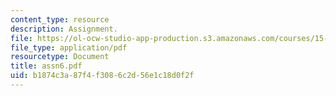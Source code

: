 ```yaml
---
content_type: resource
description: Assignment.
file: https://ol-ocw-studio-app-production.s3.amazonaws.com/courses/15-988-system-dynamics-self-study-fall-1998-spring-1999/b1874c3a87f4f3086c2d56e1c18d0f2f_assn6.pdf
file_type: application/pdf
resourcetype: Document
title: assn6.pdf
uid: b1874c3a-87f4-f308-6c2d-56e1c18d0f2f
---
```

